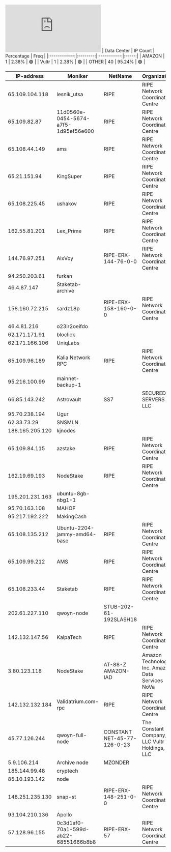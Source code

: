 ![Diagramm](https://github.com/obajay/StateSync-snapshots/blob/main/Projects/Qwoyn/1/README.md)
| Data Center | IP Count | Percentage | Freq |
|:------------:|:--------:|:-----------:|:-----:|
| AMAZON | 1 | 2.38% | 🟢 |
| Vultr | 1 | 2.38% | 🟢 |
| OTHER | 40 | 95.24% | 🟢 |

<!-- START_TABLE -->
| IP-address | Moniker | NetName | Organization |
|-------------|-------------|-------------|-------------|
| 65.109.104.118 | lesnik_utsa | RIPE | RIPE Network Coordination Centre |
| 65.109.82.87 | 11d0560e-0454-5674-a7f5-1d95ef56e600 | RIPE | RIPE Network Coordination Centre |
| 65.108.44.149 | ams | RIPE | RIPE Network Coordination Centre |
| 65.21.151.94 | KingSuper | RIPE | RIPE Network Coordination Centre |
| 65.108.225.45 | ushakov | RIPE | RIPE Network Coordination Centre |
| 162.55.81.201 | Lex_Prime | RIPE | RIPE Network Coordination Centre |
| 144.76.97.251 | AlxVoy | RIPE-ERX-144-76-0-0 | RIPE Network Coordination Centre |
| 94.250.203.61 | furkan |  |  |
| 46.4.87.147 | Staketab-archive |  |  |
| 158.160.72.215 | sardz18p | RIPE-ERX-158-160-0-0 | RIPE Network Coordination Centre |
| 46.4.81.216 | o23ir2oeifdo |  |  |
| 62.171.171.91 | bloclick |  |  |
| 62.171.166.106 | UniqLabs |  |  |
| 65.109.96.189 | Kalia Network RPC | RIPE | RIPE Network Coordination Centre |
| 95.216.100.99 | mainnet-backup-1 |  |  |
| 66.85.143.242 | Astrovault | SS7 | SECURED SERVERS LLC |
| 95.70.238.194 | Ugur |  |  |
| 62.33.73.29 | SNSMLN |  |  |
| 188.165.205.120 | kjnodes |  |  |
| 65.109.84.115 | azstake | RIPE | RIPE Network Coordination Centre |
| 162.19.69.193 | NodeStake | RIPE | RIPE Network Coordination Centre |
| 195.201.231.163 | ubuntu-8gb-nbg1-1 |  |  |
| 95.70.163.108 | MAHOF |  |  |
| 95.217.192.222 | MakingCash |  |  |
| 65.108.135.212 | Ubuntu-2204-jammy-amd64-base | RIPE | RIPE Network Coordination Centre |
| 65.109.99.212 | AMS | RIPE | RIPE Network Coordination Centre |
| 65.108.233.44 | Staketab | RIPE | RIPE Network Coordination Centre |
| 202.61.227.110 | qwoyn-node | STUB-202-61-192SLASH18 |  |
| 142.132.147.56 | KalpaTech | RIPE | RIPE Network Coordination Centre |
| 3.80.123.118 | NodeStake | AT-88-Z AMAZON-IAD | Amazon Technologies Inc. Amazon Data Services NoVa |
| 142.132.132.184 | Validatrium.com-rpc | RIPE | RIPE Network Coordination Centre |
| 45.77.126.244 | qwoyn-full-node | CONSTANT NET-45-77-126-0-23 | The Constant Company, LLC Vultr Holdings, LLC |
| 5.9.106.214 | Archive node | MZONDER |  |  |
| 185.144.99.48 | cryptech |  |  |
| 85.10.193.142 | node |  |  |
| 148.251.235.130 | snap-st | RIPE-ERX-148-251-0-0 | RIPE Network Coordination Centre |
| 93.104.210.136 | Apollo |  |  |
| 57.128.96.155 | 0c3d1af0-70a1-599d-ab22-68551666b8b8 | RIPE-ERX-57 | RIPE Network Coordination Centre |

<!-- END_TABLE -->